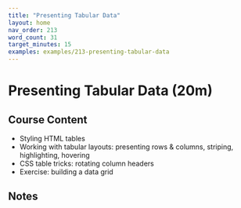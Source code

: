 ```yaml
---
title: "Presenting Tabular Data"
layout: home
nav_order: 213
word_count: 31
target_minutes: 15
examples: examples/213-presenting-tabular-data
---
```

# Presenting Tabular Data (20m)

## Course Content

- Styling HTML tables
- Working with tabular layouts: presenting rows & columns, striping, highlighting, hovering
- CSS table tricks: rotating column headers
- Exercise: building a data grid

## Notes













